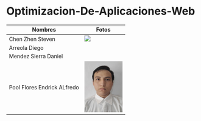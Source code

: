 # Optimizacion-De-Aplicaciones-Web

|  Nombres  |  Fotos  |
|-----------|---------|
| Chen Zhen Steven | <img src="steven.jpg" width="100" heigth="100"> |
| Arreola Diego | <img src="" width="100" heigth="100"> |
| Mendez Sierra Daniel | <img src="" width="100" heigth="100"> |
| Pool Flores Endrick ALfredo | <img src="./img/endrick.jpg" width="100" heigth="100"> |

